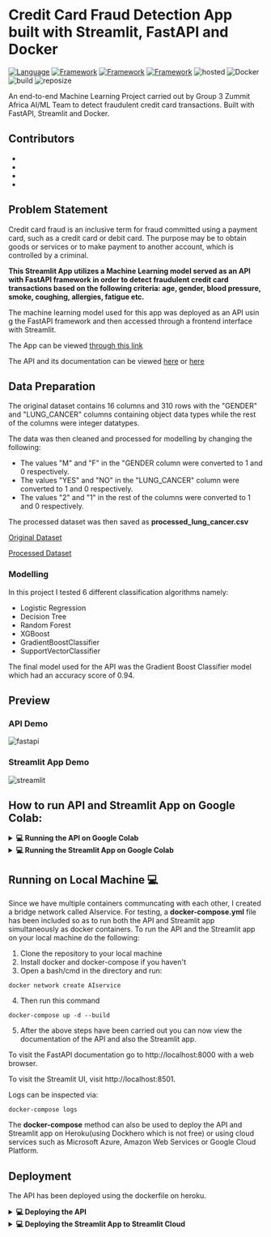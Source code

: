 # Credit Card Fraud Detection App built with Streamlit, FastAPI and Docker

[![Language](https://img.shields.io/badge/Python-darkblue.svg?style=flat&logo=python&logoColor=white)](https://www.python.org)
[![Framework](https://img.shields.io/badge/sklearn-darkorange.svg?style=flat&logo=scikit-learn&logoColor=white)](http://www.pytorch.org/news.html)
[![Framework](https://img.shields.io/badge/FastAPI-darkgreen.svg?style=flat&logo=fastapi&logoColor=white)](https://lung-cancer-api.herokuapp.com/docs)
[![Framework](https://img.shields.io/badge/Streamlit-red.svg?style=flat&logo=streamlit&logoColor=white)](https://share.streamlit.io/nneji123/lung-cancer-prediction/main)
![hosted](https://img.shields.io/badge/Heroku-430098?style=flat&logo=heroku&logoColor=white)
![Docker](https://img.shields.io/badge/Docker-blue?style=flat&logo=docker&logoColor=white)
![build](https://img.shields.io/badge/build-passing-brightgreen.svg?style=flat)
![reposize](https://img.shields.io/github/repo-size/Nneji123/Credit-Card-Fraud-Detection)

An end-to-end Machine Learning Project carried out by Group 3 Zummit Africa AI/ML Team to detect fraudulent credit card transactions. Built with FastAPI, Streamlit and Docker.

**Contributors**
- 
- 
-
-
-

## Problem Statement
Credit card fraud is an inclusive term for fraud committed using a payment card, such as a credit card or debit card. The purpose may be to obtain goods or services or to make payment to another account, which is controlled by a criminal.
 
**This Streamlit App utilizes a Machine Learning model served as an API with FastAPI framework in order to detect fraudulent credit card transactions  based on the following criteria: age, gender, blood pressure, smoke, coughing, allergies, fatigue etc.**

The machine learning model used for this app was deployed as an API using the FastAPI framework and then accessed through a frontend interface with Streamlit.

The App can be viewed [through this link](https://share.streamlit.io/nneji123/lung-cancer-prediction/main)


The API and its documentation can be viewed [here](https://lung-cancer-api.herokuapp.com/docs) or [here](https://lung-cancer-api.herokuapp.com/redoc)

## Data Preparation
The original dataset contains 16 columns and 310 rows with the "GENDER" and "LUNG_CANCER" columns containing object data types while the rest of the columns were integer datatypes.

The data was then cleaned and processed for modelling by changing the following:
- The values "M" and "F" in the "GENDER column were converted to 1 and 0 respectively.
- The values "YES" and "NO" in the "LUNG_CANCER" column were converted to 1 and 0 respectively.
- The values "2" and "1" in the rest of the columns were converted to 1 and 0 respectively.

The processed dataset was then saved as **processed_lung_cancer.csv**

[Original Dataset](https://github.com/Nneji123/Lung-Cancer-Prediction/blob/main/Datasets/lung_cancer.csv)

[Processed Dataset](https://github.com/Nneji123/Lung-Cancer-Prediction/blob/main/Datasets/processed_lung_cancer.csv)

### Modelling
In this project I tested 6 different classification algorithms namely:

- Logistic Regression
- Decision Tree
- Random Forest
- XGBoost
- GradientBoostClassifier
- SupportVectorClassifier


The final model used for the API was the Gradient Boost Classifier model which had an accuracy score of 0.94.


## Preview

### API Demo
![fastapi](https://user-images.githubusercontent.com/101701760/173524600-961b66fc-da9f-4714-8240-52054e85d0b4.gif)

### Streamlit App Demo

![streamlit](https://user-images.githubusercontent.com/101701760/173524653-7706e13f-d3c6-46cc-abb3-ac9f79316e4b.gif)


## How to run API and Streamlit App on Google Colab:
<details> 
  <summary><b>💻 Running the API on Google Colab</b></summary>

To run a demo or carry out testing with the API it's best to do that with Google Colab. To run/test the API on Google Colab do the following:
1. Clone the repository.
2. Open a Google Colab instance and upload the **Lung Cancer Prediction.ipynb** file to that instance.
3. Run each cell until the last cell and you should be able to view the API with a link that has the name **ngrok** in it.
</details>

<details> 
  <summary><b>💻 Running the Streamlit App on Google Colab</b></summary>

The Streamlit App can also be viewed using Google Colab by doing the following:
1. Upload the "streamlit_app.py" and "requirements.txt" file to your instance on Google Colab
2. Install the requirements by running:
```
!pip install -r requirements.txt
```
3. Install Pyngrok in your instance:
```
!pip install pyngrok
```
4. Run the following code in your instance:
```
from pyngrok import ngrok 
public_url = ngrok.connect(port=’8501')
public_url
```
5. You can then view the streamlit app on your Google Colab instance by running:
```
!streamlit run /content/streamlit_app.py & npx localtunnel — port 8501
```
 
</details>

## Running on Local Machine :computer:

Since we have multiple containers communcating with each other, I created a bridge network called AIservice. For testing, a **docker-compose.yml** file has been included so as to run both the API and Streamlit app simultaneously as docker containers. To run the API and the Streamlit app on your local machine do the following:
1. Clone the repository to your local machine
2. Install docker and docker-compose if you haven't
3. Open a bash/cmd in the directory and run:
```
docker network create AIservice
```
4. Then run this command
```docker
docker-compose up -d --build
```
5. After the above steps have been carried out you can now view the documentation of the API and also the Streamlit app.

To visit the FastAPI documentation go to http://localhost:8000 with a web browser.

To visit the Streamlit UI, visit http://localhost:8501.

Logs can be inspected via:
```
docker-compose logs
```
The **docker-compose** method can also be used to deploy the API and Streamlit app on Heroku(using Dockhero which is not free) or using cloud services such as Microsoft Azure, Amazon Web Services or Google Cloud Platform.
## Deployment
The API has been deployed using the dockerfile on heroku.

<details> 
  <summary><b>💻 Deploying the API</b></summary>
Assuming you have git and heroku cli installed just carry out the following steps:

1. Clone the repository

```
git clone https://github.com/Nneji123/Credit-Card-Fraud-Detection.git
```

2. Change the working directory

```
cd Credit-Card-Fraud-Detection
```

3. Create the heroku app

``` 
heroku create your-app-name 
```

Replace **your-app-name** with the name of your choosing.

4. Set the heroku cli git remote to that app

```
heroku git:remote your-app-name
```

5. Set the heroku stack setting to container
 
```
heroku stack:set container
```

6. Push to heroku
```
git push heroku main
```
</details>

<details> 
  <summary><b>💻 Deploying the Streamlit App to Streamlit Cloud</b></summary>
 
The Streamlit App was deployed using the streamlit cloud and accesses the API deployed on Heroku. To deploy the app using streamlit cloud share do the following:
1. Fork this repository to your Github account.
2. Create a Streamlit Account and then navigate to https://streamlit.io/cloud
3. Create a new app and then choose the repository you cloned and the **"streamlit_app.py"** and then click deploy.

After the app has been built on the cloud you should then be able to view your app right away!
</details>

